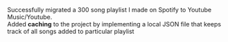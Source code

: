 Successfully migrated a 300 song playlist I made on Spotify to Youtube Music/Youtube.
<br>Added <b>caching</b> to the project by implementing a local JSON file that keeps track of all songs added to particular playlist